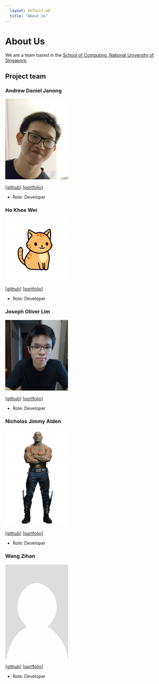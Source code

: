 ```yaml
---
  layout: default.md
  title: "About Us"
---
```


# About Us

We are a team based in the [School of Computing, National University of Singapore](http://www.comp.nus.edu.sg).

## Project team

### Andrew Daniel Janong

<img src="images/andrewjanong.png" width="200px">

[[github](https://github.com/andrewjanong)]
[[portfolio](team/andrewjanong.md)]

* Role: Developer

### Ho Khee Wei

<img src="images/zekone.png" width="200px">

[[github](http://github.com/zekone)]
[[portfolio](team/zekone.md)]

* Role: Developer

### Joseph Oliver Lim

<img src="images/josepholim.png" width="200px">

[[github](http://github.com/johndoe)]
[[portfolio](team/johndoe.md)]

* Role: Developer

### Nicholas Jimmy Alden

<img src="images/nixx162.png" width="200px">

[[github](http://github.com/nixx162)]
[[portfolio](team/nixx162.md)]

* Role: Developer

### Wang Zihan

<img src="images/larrywang0701.png" width="200px">

[[github](http://github.com/larrywang0701)]
[[portfolio](team/larrywang0701.md)]

* Role: Developer
